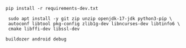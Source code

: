 ```shell
pip install -r requirements-dev.txt
```
```shell
 sudo apt install -y git zip unzip openjdk-17-jdk python3-pip \
 autoconf libtool pkg-config zlib1g-dev libncurses-dev libtinfo6 \
 cmake libffi-dev libssl-dev
```

```shell
buildozer android debug
```